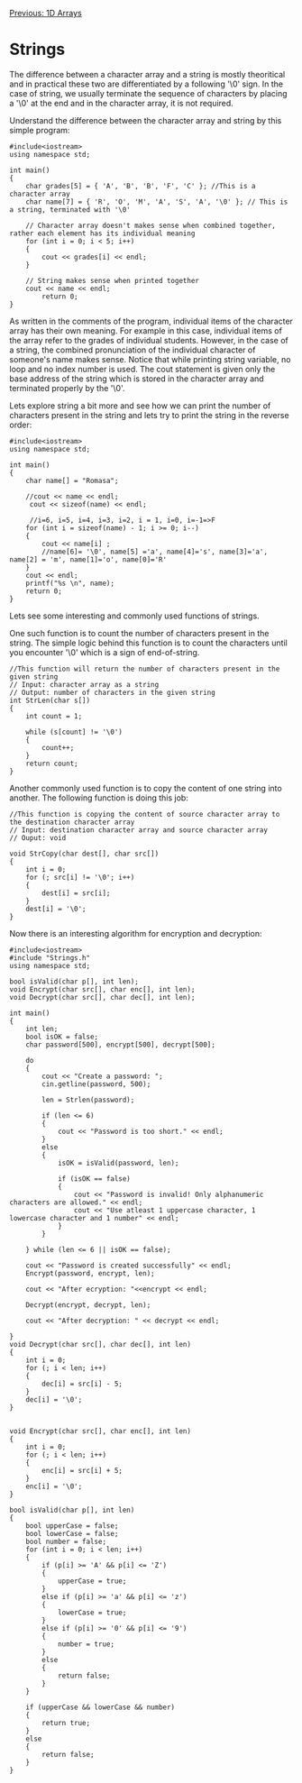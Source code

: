 [Previous: 1D Arrays](https://github.com/Romasa/Introductory-Programming-with-C-Plus-Plus/blob/main/6.%20Arrays.md)

# Strings

The difference between a character array and a string is mostly theoritical and in practical these two are differentiated by a following '\0' sign. In the case of string, we usually terminate the sequence of characters by placing a '\0' at the end and in the character array, it is not required.

Understand the difference between the character array and string by this simple program:

```
#include<iostream>
using namespace std;

int main()
{
	char grades[5] = { 'A', 'B', 'B', 'F', 'C' }; //This is a character array
	char name[7] = { 'R', 'O', 'M', 'A', 'S', 'A', '\0' }; // This is a string, terminated with '\0'
	
	// Character array doesn't makes sense when combined together, rather each element has its individual meaning
	for (int i = 0; i < 5; i++)
	{
		cout << grades[i] << endl;
	}

	// String makes sense when printed together
	cout << name << endl;
		return 0;
}
```

As written in the comments of the program, individual items of the character array has their own meaning. For example in this case, individual items of the array refer to the grades of individual students. However, in the case of a string, the combined pronunciation of the individual character of someone's name makes sense. Notice that while printing string variable, no loop and no index number is used. The cout statement is given only the base address of the string which is stored in the character array and terminated properly by the '\0'.


Lets explore string a bit more and see how we can print the number of characters present in the string and lets try to print the string in the reverse order:

```
#include<iostream>
using namespace std;

int main()
{
	char name[] = "Romasa";

	//cout << name << endl;
	 cout << sizeof(name) << endl;
	 
	 //i=6, i=5, i=4, i=3, i=2, i = 1, i=0, i=-1=>F
	for (int i = sizeof(name) - 1; i >= 0; i--) 
	{
		cout << name[i] ; 
		//name[6]= '\0', name[5] ='a', name[4]='s', name[3]='a', name[2] = 'm', name[1]='o', name[0]='R'
	}
	cout << endl;
	printf("%s \n", name);
	return 0;
}
```

Lets see some interesting and commonly used functions of strings.

One such function is to count the number of characters present in the string. The simple logic behind this function is to count the characters until you encounter '\0' which is a sign of end-of-string.

```
//This function will return the number of characters present in the given string
// Input: character array as a string
// Output: number of characters in the given string
int StrLen(char s[])
{
	int count = 1;

	while (s[count] != '\0')
	{
		count++;
	}
	return count;
}
```
Another commonly used function is to copy the content of one string into another. The following function is doing this job:

```
//This function is copying the content of source character array to the destination character array 
// Input: destination character array and source character array
// Ouput: void

void StrCopy(char dest[], char src[])
{
	int i = 0;
	for (; src[i] != '\0'; i++)
	{
		dest[i] = src[i];
	}
	dest[i] = '\0';
}
```



Now there is an interesting algorithm for encryption and decryption:

```
#include<iostream>
#include "Strings.h"
using namespace std;

bool isValid(char p[], int len);
void Encrypt(char src[], char enc[], int len);
void Decrypt(char src[], char dec[], int len);

int main()
{
	int len;
	bool isOK = false;
	char password[500], encrypt[500], decrypt[500];

	do
	{
		cout << "Create a password: ";
		cin.getline(password, 500);

		len = Strlen(password);

		if (len <= 6)
		{
			cout << "Password is too short." << endl;
		}
		else
		{
			isOK = isValid(password, len);

			if (isOK == false)
			{
				cout << "Password is invalid! Only alphanumeric characters are allowed." << endl;
				cout << "Use atleast 1 uppercase character, 1 lowercase character and 1 number" << endl;
			}
		}

	} while (len <= 6 || isOK == false);

	cout << "Password is created successfully" << endl;
	Encrypt(password, encrypt, len);

	cout << "After ecryption: "<<encrypt << endl;

	Decrypt(encrypt, decrypt, len);

	cout << "After decryption: " << decrypt << endl;

}
void Decrypt(char src[], char dec[], int len)
{
	int i = 0;
	for (; i < len; i++)
	{
		dec[i] = src[i] - 5;
	}
	dec[i] = '\0';
}


void Encrypt(char src[], char enc[], int len)
{
	int i = 0;
	for (; i < len; i++)
	{
		enc[i] = src[i] + 5;
	}
	enc[i] = '\0';
}

bool isValid(char p[], int len)
{
	bool upperCase = false;
	bool lowerCase = false;
	bool number = false;
	for (int i = 0; i < len; i++)
	{
		if (p[i] >= 'A' && p[i] <= 'Z')
		{
			upperCase = true;
		}
		else if (p[i] >= 'a' && p[i] <= 'z')
		{
			lowerCase = true;
		}
		else if (p[i] >= '0' && p[i] <= '9')
		{
			number = true;
		}
		else
		{
			return false;
		}
	}

	if (upperCase && lowerCase && number)
	{
		return true;
	}
	else
	{
		return false;
	}
}
```
